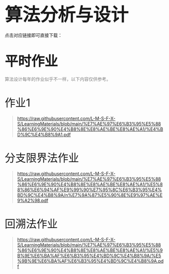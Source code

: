 # <span style="font-size: 2.0em; font-weight: bold;">算法分析与设计</span>

点击对应链接即可直接下载：

# <span style="font-size: 1.5em; font-weight: bold;">平时作业</span>

<span style="font-size: 1.0em; font-weight: normal; color: gray;">  算法设计每年的作业似乎不一样，以下内容仅供参考。</span>

# <span style="font-size: 1.2em; font-weight: lighter;">作业1</span>

> https://raw.githubusercontent.com/L-M-S-F-X-S/LearningMaterials/blob/main/%E7%AE%97%E6%B3%95%E5%88%86%E6%9E%90%E4%B8%8E%E8%AE%BE%E8%AE%A1/%E4%BD%9C%E4%B8%9A1.pdf

# <span style="font-size: 1.2em; font-weight: lighter;">分支限界法作业</span>

> https://raw.githubusercontent.com/L-M-S-F-X-S/LearningMaterials/blob/main/%E7%AE%97%E6%B3%95%E5%88%86%E6%9E%90%E4%B8%8E%E8%AE%BE%E8%AE%A1/%E5%88%86%E6%94%AF%E9%99%90%E7%95%8C%E6%B3%95%E4%BD%9C%E4%B8%9A/n%E7%9A%87%E5%90%8E%E9%97%AE%E9%A2%98.pdf

# <span style="font-size: 1.2em; font-weight: lighter;">回溯法作业</span>

>  https://raw.githubusercontent.com/L-M-S-F-X-S/LearningMaterials/blob/main/%E7%AE%97%E6%B3%95%E5%88%86%E6%9E%90%E4%B8%8E%E8%AE%BE%E8%AE%A1/%E5%9B%9E%E6%BA%AF%E6%B3%95%E4%BD%9C%E4%B8%9A/%E5%9B%9E%E6%BA%AF%E6%B3%95%E4%BD%9C%E4%B8%9A.pdf
